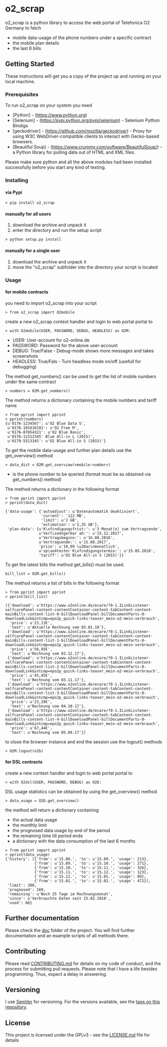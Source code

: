 <!-- markdownlint-disable  MD013 -->
# o2_scrap

o2_scrap is a python library to access the web portal of Telefonica O2 Germany to fetch
- mobile data-usage of the phone numbers under a specific contract
- the mobile plan details
- the last 6 bills

## Getting Started

These instructions will get you a copy of the project up and running on your local machine.

### Prerequisites

To run o2_scrap on your system you need

* [Python] - (https://www.python.org)
* [Selenium] - (https://pypi.python.org/pypi/selenium) - Selenium Python Bindigs
* [geckodriver] - (https://github.com/mozilla/geckodriver) - Proxy for using W3C WebDriver-compatible clients to interact with Gecko-based browsers.
* [Beautiful Soup]  - (https://www.crummy.com/software/BeautifulSoup/) - a Python library for pulling data out of HTML and XML files.

Please make sure python and all the above modules had been installed successfully before you start any kind of testing.

### Installing

#### via Pypi

```
> pip install o2_scrap
```

#### manually for all users

1. download the archive and unpack it
2. enter the directory and run the setup script

```
> python setup.py install
```

#### manually for a single user

1. download the archive and unpack it
2. move the "o2_scrap" subfolder into the directory your script is located

### Usage
#### for mobile contracts

you need to import o2_scrap into your script

```
> from o2_scrap import O2mobile
```

create a new o2_scrap context handler and login to web portal portal to

```
> with O2mobile(USER, PASSWORD, DEBUG, HEADLESS) as O2M:
```

- USER: User-account for o2-online.de
- PASSWORD: Password for the above user-account
- DEBUG: True/False - Debug-mode shows more messages and takes screenshots
- HEADLESS: True/Fals - Turn headless mode on/off (usefull for debugging)

The method get_numbers() can be used to get the list of mobile numbers under the same contract

```
> numbers = O2M.get_numbers()
```

The method returns a dictionary containing the mobile numbers and tariff name

```
> from pprint import pprint
> pprint(numbers)
{u'0176-1234567': u'O2 Blue Data S',
 u'0176-101010101': u'O2 Free M',
 u'0176-87654321': u'O2 Blue Basic',
 u'0176-12312345' Blue All-in L (2015)',
 u'0179-5513345': u'O2 Blue All-in S (2015)'}
```

To get the mobile data-usage and further plan details use the get_overview() method

```
> data_dict = O2M.get_overview(<mobile-number>)
```

* <mobile-number> is the phone number to be queried (format must be as obtained via get_numbers() method)

The method returns a dictionary in the following format

```
> from pprint import pprint
> pprint(data_dict)

{'data-usage': {'autoadjust': u'Datenautomatik deaktiviert',
                'current': '122 MB',
                'limit': u'2 GB',
                'estimation': u'2,35 GB'},
 'plan-data': {u'K\xfcndigungsfrist:': u'3 Monat(e) zum Vertragsende',
               u'Verl\xe4ngerbar ab:': u'15.12.2017',
               u'Vertragsbeginn:': u'16.08.2016',
               u'Vertragsende:': u'15.08.2017',
               'price': u'19,99 \u20ac\nmonatlich',
               u'sp\xe4tester K\xfcndigungstermin:': u'15.05.2018',
               'tariff': u'O2 Blue All-in S (2015)'}}
```

To get the latest bills the method get_bills() must be used.

```
bill_list = O2M.get_bills()
```
The method returns a list of bills in the following format

```
> from pprint import pprint
> pprint(bill_list)

[{'download': u'https://www.o2online.de/ecare/?0-1.ILinkListener-selfcarePanel-content-contentContainer-content-tabContent-content-mainBills-content-list-0-billDownloadPanel-billDocumentParts-0-downloadLink&intcmp=epo2p_quick-links-teaser_mein-o2-mein-verbrauch',
  'price': u'23,13€',
  'text': u'Aktuelle Rechnung vom 03.01.18'},
 {'download': u'https://www.o2online.de/ecare/?0-1.ILinkListener-selfcarePanel-content-contentContainer-content-tabContent-content-mainBills-content-list-1-billDownloadPanel-billDocumentParts-0-downloadLink&intcmp=epo2p_quick-links-teaser_mein-o2-mein-verbrauch',
  'price': u'56,95€',
  'text': u'Rechnung vom 03.12.17'},
 {'download': u'https://www.o2online.de/ecare/?0-1.ILinkListener-selfcarePanel-content-contentContainer-content-tabContent-content-mainBills-content-list-2-billDownloadPanel-billDocumentParts-0-downloadLink&intcmp=epo2p_quick-links-teaser_mein-o2-mein-verbrauch',
  'price': u'45,95€',
  'text': u'Rechnung vom 03.11.17'},
 {'download': u'https://www.o2online.de/ecare/?0-1.ILinkListener-selfcarePanel-content-contentContainer-content-tabContent-content-mainBills-content-list-3-billDownloadPanel-billDocumentParts-0-downloadLink&intcmp=epo2p_quick-links-teaser_mein-o2-mein-verbrauch',
  'price': u'23,39€',
  'text': u'Rechnung vom 04.10.17'},
 {'download': u'https://www.o2online.de/ecare/?0-1.ILinkListener-selfcarePanel-content-contentContainer-content-tabContent-content-mainBills-content-list-4-billDownloadPanel-billDocumentParts-0-downloadLink&intcmp=epo2p_quick-links-teaser_mein-o2-mein-verbrauch',
  'price': u'67,44€',
  'text': u'Rechnung vom 05.09.17'}]
```

to close the browser instance and end the session use the logout() methods

```
> O2M.logout(o2b)
```

#### for DSL contracts

create a new context handler and login to web portal portal to

```
> with O2dsl(USER, PASSWORD, DEBUG) as O2D:
```

DSL usage statistics can be obtained by using the get_overview() method

```
> data_usage = O2D.get_overview()
```

the method will return a dictionary containing
- the actual data usage
- the monthly limit
- the prognosed data usage by end of the period
- the remaining time till period ends
- a dictionary with the data consumption of the last 6 months

```
> from pprint import pprint
> pprint(data_usage)
{'history': [{'from': u'15.08.', 'to': u'15.09.', 'usage': 213},
             {'from': u'15.09.', 'to': u'15.10.', 'usage': 271},
             {'from': u'15.10.', 'to': u'15.11.', 'usage': 326},
             {'from': u'15.11.', 'to': u'15.12.', 'usage': 123},
             {'from': u'15.12.', 'to': u'15.01.', 'usage': 89},
             {'from': u'15.01.', 'to': u'15.02.', 'usage': 472}],
 'limit': 300,
 'prognosed': 169,
 'remaining': u'Noch 25 Tage im Rechnungsmonat',
 'since': u'Verbrauchte Daten seit 15.02.2018',
 'used': 66}
 ```

## Further documentation

Please check the [doc](https://github.com/grindsa/o2_scrap/tree/master/doc) folder of the project. You will find further documentation and an example scripts of all methods there.

## Contributing

Please read [CONTRIBUTING.md](https://github.com/grindsa/o2_scrap/blob/master/CONTRIBUTING.md) for details on my code of conduct, and the process for submitting pull requests.
Please note that I have a life besides programming. Thus, expect a delay in answering.

## Versioning

I use [SemVer](http://semver.org/) for versioning. For the versions available, see the [tags on this repository](https://github.com/grindsa/dkb-robo/tags).

## License

This project is licensed under the GPLv3 - see the [LICENSE.md](https://github.com/grindsa/o2_scrap/blob/master/LICENSE) file for details
